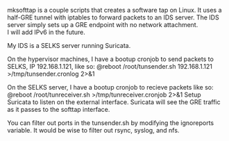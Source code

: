 mksofttap is a couple scripts that creates a software tap on Linux.
It uses a half-GRE tunnel with iptables to forward packets to an IDS server.
The IDS server simply sets up a GRE endpoint with no network attachment.  
I will add IPv6 in the future.

My IDS is a SELKS server running Suricata.

On the hypervisor machines, I have a bootup cronjob to send packets to SELKS, IP 192.168.1.121, like so: @reboot /root/tunsender.sh 192.168.1.121 >/tmp/tunsender.cronlog 2>&1

On the SELKS server, I have a bootup cronjob to recieve packets like so: @reboot /root/tunreceiver.sh >/tmp/tunreceiver.cronjob 2>&1
Setup Suricata to listen on the external interface.  Suricata will see the GRE traffic as it passes to the softtap interface.

You can filter out ports in the tunsender.sh by modifying the ignoreports variable.  It would be wise to filter out rsync, syslog, and nfs.
